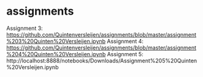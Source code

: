 # assignments

Assignment 3:
https://github.com/Quintenversleijen/assignments/blob/master/assignment%203%20Quinten%20Versleijen.ipynb
Assignment 4:
https://github.com/Quintenversleijen/assignments/blob/master/assignment%204%20Quinten%20Versleijen.ipynb
Assignment 5:
http://localhost:8888/notebooks/Downloads/Assignment%205%20Quinten%20Versleijen.ipynb

